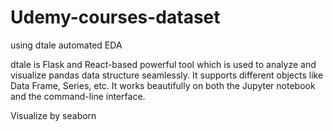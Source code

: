 # Udemy-courses-dataset

using dtale automated EDA

dtale is Flask and React-based powerful tool which is used to analyze and visualize pandas data structure seamlessly. It supports different objects like Data Frame, Series, etc. It works beautifully on both the Jupyter notebook and the command-line interface.

Visualize by seaborn 
